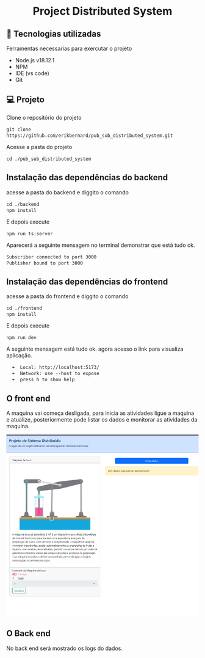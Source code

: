 <h1 align="center">Project Distributed System</h1>

## 🧪 Tecnologias utilizadas

Ferramentas necessarias para exercutar o projeto

- Node.js v18.12.1
- NPM
- IDE (vs code)
- Git

## 💻 Projeto

Clone o repositório do projeto

```
git clone https://github.com/erikbernard/pub_sub_distributed_system.git
```

Acesse a pasta do projeto

```
cd ./pub_sub_distributed_system
```

## Instalação das dependências do backend

acesse a pasta do backend e diggito o comando

```
cd ./backend
npm install
```

E depois execute

```
npm run ts:server
```

Aparecerá a seguinte mensagem no terminal demonstrar que está tudo ok.

```
Subscriber connected to port 3000
Publisher bound to port 3000
```

## Instalação das dependências do frontend

acesse a pasta do frontend e diggito o comando

```
cd ./frontend
npm install
```

E depois execute

```
npm run dev
```

A seguinte mensagem está tudo ok. agora acesso o link para visualiza aplicação.

```
  ➜  Local: http://localhost:5173/
  ➜  Network: use --host to expose
  ➜  press h to show help

```

## O front end

A maquina vai começa desligada, para inicia as atividades ligue a maquina e atualize, posteriormente pode listar os dados e monitorar as atividades da maquina.

![Alt text](./images/image.png)

## O Back end

No back end será mostrado os logs do dados.
